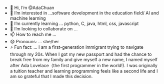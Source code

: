- 👋 Hi, I’m @AdaChuan
- 👀 I’m interested in ...software development in the education field/ AI and machine learning
- 🌱 I’m currently learning ... python, C, java, html, css, javascript
- 💞️ I’m looking to collaborate on ... 
- 📫 How to reach me ...
- 😄 Pronouns: ... she/her
- ⚡ Fun fact: ... I am a first-generation immigrant trying to navigate through my 20s. When I got my new passport and had the chance to break free from my family and give myself a new name, I named myself after Ada Lovelace（the first programmer in the world!). I was originally a tuition teacher and learning programming feels like a second life and I am so grateful that I made this decision.

<!---
AdaChuan/AdaChuan is a ✨ special ✨ repository because its `README.md` (this file) appears on your GitHub profile.
You can click the Preview link to take a look at your changes.
--->
